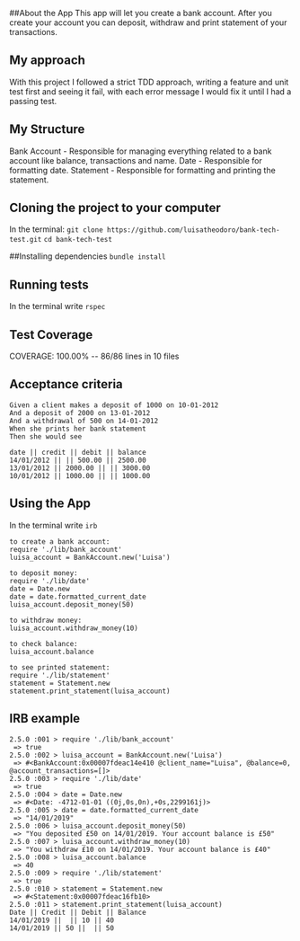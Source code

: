 ##About the App
This app will let you create a bank account.
After you create your account you can deposit, withdraw and print statement of your transactions.

## My approach 
With this project I followed a strict TDD approach, writing a feature and unit test first and seeing it fail, with 
each error message I would fix it until I had a passing test.

## My Structure
Bank Account - Responsible for managing everything related to a bank account like balance, transactions and name.
Date - Responsible for formatting date.
Statement - Responsible for formatting and printing the statement.

## Cloning the project to your computer
In the terminal:
 `git clone https://github.com/luisatheodoro/bank-tech-test.git`
 `cd bank-tech-test`

##Installing dependencies
`bundle install`

## Running tests
In the terminal write `rspec`

## Test Coverage

COVERAGE: 100.00% -- 86/86 lines in 10 files

## Acceptance criteria
```
Given a client makes a deposit of 1000 on 10-01-2012
And a deposit of 2000 on 13-01-2012
And a withdrawal of 500 on 14-01-2012
When she prints her bank statement
Then she would see

date || credit || debit || balance
14/01/2012 || || 500.00 || 2500.00
13/01/2012 || 2000.00 || || 3000.00
10/01/2012 || 1000.00 || || 1000.00
```

## Using the App
In the terminal write `irb`

```
to create a bank account:
require './lib/bank_account'
luisa_account = BankAccount.new('Luisa')

to deposit money:
require './lib/date'
date = Date.new
date = date.formatted_current_date
luisa_account.deposit_money(50)

to withdraw money:
luisa_account.withdraw_money(10)

to check balance:
luisa_account.balance

to see printed statement:
require './lib/statement'
statement = Statement.new
statement.print_statement(luisa_account)
```
## IRB example
```
2.5.0 :001 > require './lib/bank_account'
 => true 
2.5.0 :002 > luisa_account = BankAccount.new('Luisa')
 => #<BankAccount:0x00007fdeac14e410 @client_name="Luisa", @balance=0, @account_transactions=[]> 
2.5.0 :003 > require './lib/date'
 => true 
2.5.0 :004 > date = Date.new
 => #<Date: -4712-01-01 ((0j,0s,0n),+0s,2299161j)> 
2.5.0 :005 > date = date.formatted_current_date
 => "14/01/2019" 
2.5.0 :006 > luisa_account.deposit_money(50)
 => "You deposited £50 on 14/01/2019. Your account balance is £50" 
2.5.0 :007 > luisa_account.withdraw_money(10)
 => "You withdraw £10 on 14/01/2019. Your account balance is £40" 
2.5.0 :008 > luisa_account.balance
 => 40 
2.5.0 :009 > require './lib/statement'
 => true 
2.5.0 :010 > statement = Statement.new
 => #<Statement:0x00007fdeac16fb10> 
2.5.0 :011 > statement.print_statement(luisa_account)
Date || Credit || Debit || Balance
14/01/2019 ||  || 10 || 40
14/01/2019 || 50 ||  || 50
```



